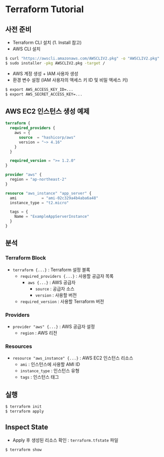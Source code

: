 # Terraform Tutorial

## 사전 준비
- Terraform CLI 설치 (1. Install 참고)
- AWS CLI 설치
```zsh
$ curl "https://awscli.amazonaws.com/AWSCLIV2.pkg" -o "AWSCLIV2.pkg"
$ sudo installer -pkg AWSCLIV2.pkg -target /
```
- AWS 계정 생성 + IAM 사용자 생성
- 환경 변수 설정 (IAM 사용자의 액세스 키 ID 및 비밀 액세스 키)
```zsh
$ export AWS_ACCESS_KEY_ID=...
$ export AWS_SECRET_ACCESS_KEY=...
```

## AWS EC2 인스턴스 생성 예제
```terraform
terraform {
  required_providers {
    aws = {
      source  = "hashicorp/aws"
      version = "~> 4.16"
    }
  }

  required_version = ">= 1.2.0"
}

provider "aws" {
  region = "ap-northeast-2"
}

resource "aws_instance" "app_server" {
  ami           = "ami-02c329a4b4aba6a48"
  instance_type = "t2.micro"

  tags = {
    Name = "ExampleAppServerInstance"
  }
}
```

## 분석

### Terraform Block
- `terraform {...}` : Terraform 설정 블록
  - `required_providers {...}` : 사용할 공급자 목록
    - `aws {...}` : AWS 공급자
      - `source` : 공급자 소스
      - `version` : 사용할 버전
  - `required_version` : 사용할 Terraform 버전

### Providers
- `provider "aws" {...}` : AWS 공급자 설정
  - `region` : AWS 리전

### Resources
- `resource "aws_instance" {...}` : AWS EC2 인스턴스 리소스
  - `ami` : 인스턴스에 사용할 AMI ID
  - `instance_type` : 인스턴스 유형
  - `tags` : 인스턴스 태그

## 실행
```zsh
$ terraform init
$ terraform apply
```

## Inspect State
- Apply 후 생성된 리소스 확인 : `terraform.tfstate` 파일
```zsh
$ terraform show
```

